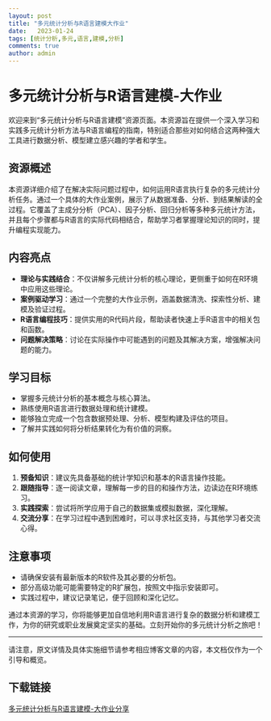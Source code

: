 ```yaml
---
layout: post
title: "多元统计分析与R语言建模大作业"
date:   2023-01-24
tags: [统计分析,多元,语言,建模,分析]
comments: true
author: admin
---
```

# 多元统计分析与R语言建模-大作业

欢迎来到“多元统计分析与R语言建模”资源页面。本资源旨在提供一个深入学习和实践多元统计分析方法与R语言编程的指南，特别适合那些对如何结合这两种强大工具进行数据分析、模型建立感兴趣的学者和学生。

## 资源概述

本资源详细介绍了在解决实际问题过程中，如何运用R语言执行复杂的多元统计分析任务。通过一个具体的大作业案例，展示了从数据准备、分析、到结果解读的全过程。它覆盖了主成分分析（PCA）、因子分析、回归分析等多种多元统计方法，并且每个步骤都与R语言的实际代码相结合，帮助学习者掌握理论知识的同时，提升编程实现能力。

## 内容亮点

- **理论与实践结合**：不仅讲解多元统计分析的核心理论，更侧重于如何在R环境中应用这些理论。
- **案例驱动学习**：通过一个完整的大作业示例，涵盖数据清洗、探索性分析、建模及验证过程。
- **R语言编程技巧**：提供实用的R代码片段，帮助读者快速上手R语言中的相关包和函数。
- **问题解决策略**：讨论在实际操作中可能遇到的问题及其解决方案，增强解决问题的能力。

## 学习目标

- 掌握多元统计分析的基本概念与核心算法。
- 熟练使用R语言进行数据处理和统计建模。
- 能够独立完成一个包含数据预处理、分析、模型构建及评估的项目。
- 了解并实践如何将分析结果转化为有价值的洞察。

## 如何使用

1. **预备知识**：建议先具备基础的统计学知识和基本的R语言操作技能。
2. **跟随指导**：逐一阅读文章，理解每一步的目的和操作方法，边读边在R环境练习。
3. **实践探索**：尝试将所学应用于自己的数据集或模拟数据，深化理解。
4. **交流分享**：在学习过程中遇到困难时，可以寻求社区支持，与其他学习者交流心得。

## 注意事项

- 请确保安装有最新版本的R软件及其必要的分析包。
- 部分高级功能可能需要特定的R扩展包，按照文中指示安装即可。
- 实践过程中，建议记录笔记，便于回顾和深化记忆。

通过本资源的学习，你将能够更加自信地利用R语言进行复杂的数据分析和建模工作，为你的研究或职业发展奠定坚实的基础。立刻开始你的多元统计分析之旅吧！

---

请注意，原文详情及具体实施细节请参考相应博客文章的内容，本文档仅作为一个引导和概览。

## 下载链接

[多元统计分析与R语言建模-大作业分享](https://pan.quark.cn/s/d8ce8d355d5a)